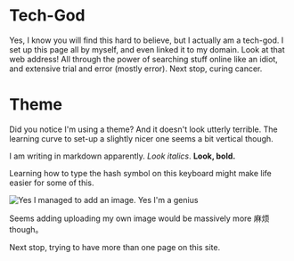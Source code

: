 # Tech-God

Yes, I know you will find this hard to believe, but I actually am a tech-god. I set up this page all by myself, and even linked it to my domain. Look at that web address! All through the power of searching stuff online like an idiot, and extensive trial and error (mostly error). Next stop, curing cancer.

# Theme

Did you notice I'm using a theme? And it doesn't look utterly terrible. The learning curve to set-up a slightly nicer one seems a bit vertical though. 

I am writing in markdown apparently. *Look italics*. **Look, bold.**  

Learning how to type the hash symbol on this keyboard might make life easier for some of this.

![Yes I managed to add an image. Yes I'm a genius](https://images.unsplash.com/photo-1573486095983-f95bf05c3ac2?ixlib=rb-1.2.1&ixid=eyJhcHBfaWQiOjEyMDd9&auto=format&fit=crop&w=1251&q=80)

Seems adding uploading my own image would be massively more 麻烦 though。

Next stop, trying to have more than one page on this site. 

